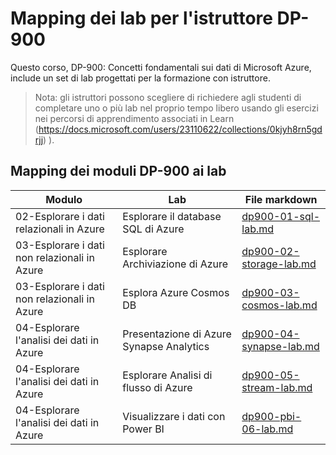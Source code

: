 # <a name="dp-900-trainer-lab-mapping"></a>Mapping dei lab per l'istruttore DP-900

Questo corso, DP-900: Concetti fondamentali sui dati di Microsoft Azure, include un set di lab progettati per la formazione con istruttore. 

> Nota: gli istruttori possono scegliere di richiedere agli studenti di completare uno o più lab nel proprio tempo libero usando gli esercizi nei percorsi di apprendimento associati in Learn (https://docs.microsoft.com/users/23110622/collections/0kjyh8rn5gdrjj) ). 

## <a name="dp-900-module-mapping-to-labs"></a>Mapping dei moduli DP-900 ai lab

| Modulo | Lab | File markdown |
| --- | --- | --- |
| 02-Esplorare i dati relazionali in Azure | Esplorare il database SQL di Azure | [dp900-01-sql-lab.md](https://github.com/MicrosoftLearning/DP-900T00A-Azure-Data-Fundamentals/blob/master/Instructions/Labs/dp900-01-sql-lab.md) |
| 03-Esplorare i dati non relazionali in Azure | Esplorare Archiviazione di Azure | [dp900-02-storage-lab.md](https://github.com/MicrosoftLearning/DP-900T00A-Azure-Data-Fundamentals/blob/master/Instructions/Labs/dp900-02-storage-lab.md) |
| 03-Esplorare i dati non relazionali in Azure| Esplora Azure Cosmos DB  | [dp900-03-cosmos-lab.md](https://github.com/MicrosoftLearning/DP-900T00A-Azure-Data-Fundamentals/blob/master/Instructions/Labs/dp900-03-cosmos-lab.md) |
| 04-Esplorare l'analisi dei dati in Azure | Presentazione di Azure Synapse Analytics | [dp900-04-synapse-lab.md](https://github.com/MicrosoftLearning/DP-900T00A-Azure-Data-Fundamentals/blob/master/Instructions/Labs/dp900-04-synapse-lab.md) |
| 04-Esplorare l'analisi dei dati in Azure | Esplorare Analisi di flusso di Azure | [dp900-05-stream-lab.md](https://github.com/MicrosoftLearning/DP-900T00A-Azure-Data-Fundamentals/blob/master/Instructions/Labs/dp900-05-stream-lab.md) |
| 04-Esplorare l'analisi dei dati in Azure | Visualizzare i dati con Power BI | [dp900-pbi-06-lab.md](https://github.com/MicrosoftLearning/DP-900T00A-Azure-Data-Fundamentals/blob/master/Instructions/Labs/dp900-pbi-06-lab.md) |
